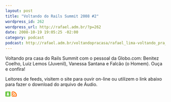 ```yaml
--- 
layout: post
title: "Voltando do Rails Summit 2008 #2"
wordpress_id: 262
wordpress_url: http://rafael.adm.br/?p=262
date: 2008-10-19 19:05:25 -02:00
category: podcast
podcast: http://rafael.adm.br/voltandopracasa/rafael_lima-voltando_pra_casa-0026.mp3
---
```

Voltando pra casa do Rails Summit com o pessoal da Globo.com: Benitez Coelho, Luiz Lemos (Juvenil), Vanessa Santana e Falcão (o Homem). Ouça e confira!

Leitores de feeds, visitem o site para ouvir on-line ou utilizem o link abaixo para fazer o download do arquivo de Áudio.

<a class="noborder" href="http://rafael.adm.br/voltandopracasa/rafael_lima-voltando_pra_casa-0026.mp3" title="Download"><img src="/images/download_green.gif" border="0" alt="Download" /></a> <a class="noborder" href="http://feeds.feedburner.com/rafael_lima_podcast" title="RSS"><img src="/images/icn-feed-16x16.png" border="0" alt="RSS" /></a>

